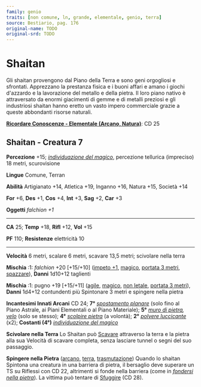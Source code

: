 ```yaml
---
family: genio
traits: [non comune, ln, grande, elementale, genio, terra]
source: Bestiario, pag. 176
original-name: TODO
original-srd: TODO
---
```


# Shaitan

Gli shaitan provengono dal Piano della Terra e sono geni orgogliosi e sfrontati.
Apprezzano la prestanza fisica e i buoni affari e amano i giochi d'azzardo e la
lavorazione del metallo e della pietra. Il loro piano nativo è attraversato da
enormi giacimenti di gemme e di metalli preziosi e gli industriosi shaitan hanno
eretto un vasto impero commerciale grazie a queste abbondanti risorse naturali.

**[Ricordare Conoscenze - Elementale (Arcano, Natura)](/azioni/abilita/ricordare-conoscenze)**:
CD 25

## Shaitan - Creatura 7

**Percezione** +15;
_[individuazione del magico](/incantesimi/individuazione-del-magico)_,
percezione tellurica (impreciso) 18 metri, scurovisione

**Lingue** Comune, Terran

**Abilità** Artigianato +14, Atletica +19, Inganno +16, Natura +15, Società +14

**For** +6, **Des** +1, **Cos** +4, **Int** +3, **Sag** +2, **Car** +3

**Oggetti** _falchion +1_

---

**CA** 25; **Temp** +18, **Rifl** +12, **Vol** +15

**PF** 110; **Resistenze** elettricità 10

---

**Velocità** 6 metri, scalare 6 metri, scavare 13,5 metri; scivolare nella terra

**Mischia** :1: _falchion_ +20 \[+15/+10] ([impeto +1](/tratti/impeto),
[magico](/tratti/magico), [portata 3 metri](/tratti/portata),
[spazzare](/tratti/spazzare)), **Danni** 1d10+12 taglienti

**Mischia** :1: pugno +19 \[+15/+11] ([agile](/tratti/agile),
[magico](/tratti/magico), [non letale](/tratti/non-letale),
[portata 3 metri](/tratti/portata)), **Danni** 1d4+12 contundenti più Spintonare
3 metri e spingere nella pietra

**Incantesimi Innati Arcani** CD 24; **7°**
_[spostamento planare](/incantesimi/spostamento-planare)_ (solo fino al Piano
Astrale, ai Piani Elementali o al Piano Materiale); **5°**
_[muro di pietra](/incantesimi/muro-di-pietra), [velo](/incantesimi/velo)_ (solo
se stesso); **4°** _[scolpire pietra](/incantesimi/scolpire-pietra)_ (a
volontà); **2°** _[polvere luccicante](/incantesimi/polvere-luccicante)_ (x2);
**Costanti (4°)**
_[individuazione del magico](/incantesimi/individuazione-del-magico)_

**Scivolare nella Terra** Lo Shaitan può [Scavare](/azioni/scavare) attraverso
la terra e la pietra alla sua Velocità di scavare completa, senza lasciare
tunnel o segni del suo passaggio.

**Spingere nella Pietra** ([arcano](/tratti/arcano), [terra](/tratti/terra),
[trasmutazione](/tratti/trasmutazione)) Quando lo shaitan Spintona una creatura
in una barriera di pietra, il bersaglio deve superare un TS su Riflessi con CD
22, altrimenti si fonde nella barriera (come in
_[fondersi nella pietra](/incantesimi/fondersi-nella-pietra)_). La vittima può
tentare di [Sfuggire](/azioni/sfuggire) (CD 28).
